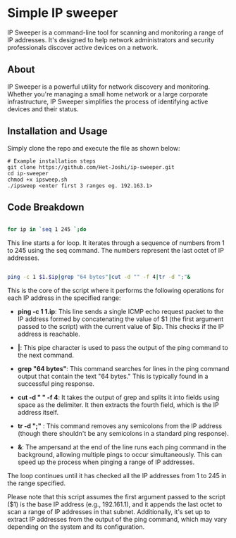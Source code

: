 # Simple IP sweeper

IP Sweeper is a command-line tool for scanning and monitoring a range of IP addresses. It's designed to help network administrators and security professionals discover active devices on a network.

## About

IP Sweeper is a powerful utility for network discovery and monitoring. 
Whether you're managing a small home network or a large corporate infrastructure, IP Sweeper simplifies the process of identifying active devices and their status.

## Installation and Usage
Simply clone the repo and execute the file as shown below:

```
# Example installation steps
git clone https://github.com/Het-Joshi/ip-sweeper.git
cd ip-sweeper
chmod +x ipsweep.sh 
./ipsweep <enter first 3 ranges eg. 192.163.1>
```

## Code Breakdown

```bash

for ip in `seq 1 245 `;do
```
This line starts a for loop. It iterates through a sequence of numbers from 1 to 245 using the seq command. The numbers represent the last octet of IP addresses.

```bash

ping -c 1 $1.$ip|grep "64 bytes"|cut -d "" -f 4|tr -d ";"&
```
This is the core of the script where it performs the following operations for each IP address in the specified range:


- **ping -c 1 $1.$ip**: This line sends a single ICMP echo request packet to the IP address formed by concatenating the value of $1 (the first argument passed to the script) with the current value of $ip. This checks if the IP address is reachable.

- **|**: This pipe character is used to pass the output of the ping command to the next command.

- **grep "64 bytes"**: This command searches for lines in the ping command output that contain the text "64 bytes." This is typically found in a successful ping response.

- **cut -d " " -f 4**: It takes the output of grep and splits it into fields using space as the delimiter. It then extracts the fourth field, which is the IP address itself.

- **tr -d ";"** : This command removes any semicolons from the IP address (though there shouldn't be any semicolons in a standard ping response).

- **&**: The ampersand at the end of the line runs each ping command in the background, allowing multiple pings to occur simultaneously. This can speed up the process when pinging a range of IP addresses.

The loop continues until it has checked all the IP addresses from 1 to 245 in the range specified.

Please note that this script assumes the first argument passed to the script ($1) is the base IP address (e.g., 192.161.1), and it appends the last octet to scan a range of IP addresses in that subnet. Additionally, it's set up to extract IP addresses from the output of the ping command, which may vary depending on the system and its configuration.
